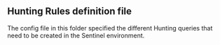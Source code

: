 <h2>Hunting Rules definition file</h2>

The config file in this folder specified the different Hunting queries that need to be created in the Sentinel environment.

